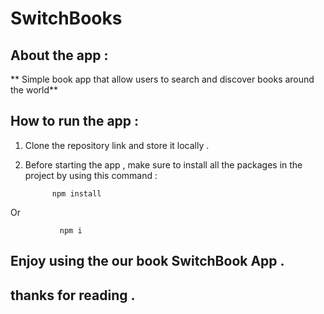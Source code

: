 # SwitchBooks


## About the app : 

** Simple book app that allow users to search and discover books around the world**  

## How to run the app : 

1. Clone the repository link and store it locally . 

2. Before starting the app , make sure to install all the packages in the project by using this command : 

             npm install 

Or     

               npm i 



## Enjoy using the our book SwitchBook App . 

## thanks for reading . 
